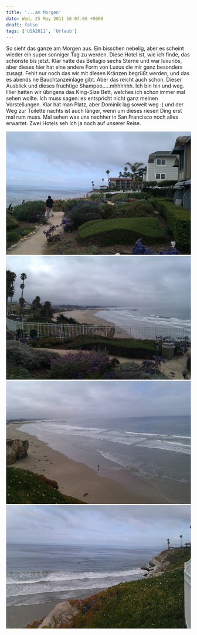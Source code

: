 ```yaml
---
title: '...am Morgen'
date: Wed, 25 May 2011 16:07:00 +0000
draft: false
tags: ['USA2011', 'Urlaub']
---
```


So sieht das ganze am Morgen aus. Ein bisschen nebelig, aber es scheint wieder ein super sonniger Tag zu werden. Diese Hotel ist, wie ich finde, das schönste bis jetzt. Klar hatte das Bellagio sechs Sterne und war luxuriös, aber dieses hier hat eine andere Form von Luxus die mir ganz besonders zusagt. Fehlt nur noch das wir mit diesen Kränzen begrüßt werden, und das es abends ne Bauchtanzeinlage gibt. Aber das reicht auch schon. Dieser Ausblick und dieses fruchtige Shampoo.....mhhhhhh. Ich bin hin und weg. Hier hatten wir übrigens das King-Size Bett, welches ich schon immer mal sehen wollte. Ich muss sagen: es entspricht nicht ganz meinen Vorstellungen. Klar hat man Platz, aber Dominik lag soweit weg :( und der Weg zur Toilette nachts ist auch länger, wenn um dieses riesen Ding erst mal rum muss. Mal sehen was uns nachher in San Francisco noch alles erwartet. Zwei Hotels seh ich ja noch auf unserer Reise.

![-780365588](/urlaub11to15-images/11/780365588-scaled1000.jpg?w=300)
![-7803655870](/urlaub11to15-images/11/7803655870-scaled1000.jpg?w=300)
![-780365586](/urlaub11to15-images/11/780365586-scaled1000.jpg?w=300)
![-780365585](/urlaub11to15-images/11/780365585-scaled1000.jpg?w=300)